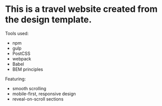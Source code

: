 # This is a travel website created from the design template. 

Tools used:

* npm
* gulp
* PostCSS
* webpack
* Babel
* BEM principles

Featuring:
* smooth scrolling
* mobile-first, responsive design
* reveal-on-scroll sections
